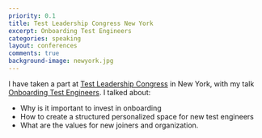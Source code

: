 ```yaml
---
priority: 0.1
title: Test Leadership Congress New York
excerpt: Onboarding Test Engineers
categories: speaking
layout: conferences
comments: true
background-image: newyork.jpg
---
```


I have taken a part at [Test Leadership Congress](https://testleadershipcongress2019.sched.com/event/O5UB/onboarding-test-engineers) in New York, with my talk [Onboarding Test Engineers](https://speakerdeck.com/milan_kuveljic/onboarding-test-engineers-03677616-87ea-4917-a449-a40ddb63e236).
I talked about:

- Why is it important to invest in onboarding
- How to create a structured personalized space for new test engineers
- What are the values for new joiners and organization.
